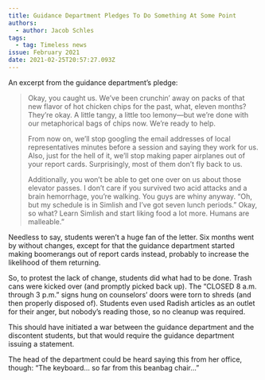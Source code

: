 ```yaml
---
title: Guidance Department Pledges To Do Something At Some Point
authors:
  - author: Jacob Schles
tags:
  - tag: Timeless news
issue: February 2021
date: 2021-02-25T20:57:27.093Z
---
```

An excerpt from the guidance department’s pledge:

> Okay, you caught us. We’ve been crunchin’ away on packs of that new flavor of hot chicken chips for the past, what, eleven months? They’re okay. A little tangy, a  little too lemony—but we’re done with our metaphorical bags of chips now. We’re ready to help. 
>
> From now on, we’ll stop googling the email addresses of local representatives minutes before a session and saying they work for us. Also, just for the hell of it, we’ll stop making paper airplanes out of your report cards. Surprisingly, most of them don’t fly back to us. 
>
> Additionally, you won’t be able to get one over on us about those elevator passes. I don’t care if you survived two acid attacks and a brain hemorrhage, you’re walking. You guys are whiny anyway. “Oh, but my schedule is in Simlish and I’ve got seven lunch periods.” Okay, so what? Learn Simlish and start liking food a lot more. Humans are malleable.” 

Needless to say, students weren’t a huge fan of the letter. Six months went by without changes, except for that the guidance department started making boomerangs out of report cards instead, probably to increase the likelihood of them returning. 

So, to protest the lack of change, students did what had to be done. Trash cans were kicked over (and promptly picked back up). The “CLOSED 8 a.m. through 3 p.m.” signs hung on counselors’ doors were torn to shreds (and then properly disposed of). Students even used Radish articles as an outlet for their anger, but nobody’s reading those, so no cleanup was required. 

This should have initiated a war between the guidance department and the discontent students, but that would require the guidance department issuing a statement. 

The head of the department could be heard saying this from her office, though: “The keyboard... so far from this beanbag chair…”